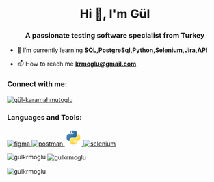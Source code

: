 <h1 align="center">Hi 👋, I'm Gül</h1>
<h3 align="center">A passionate testing software specialist from Turkey</h3>

- 🌱 I’m currently learning **SQL,PostgreSql,Python,Selenium,Jira,API**

- 📫 How to reach me **krmoglu@gmail.com**

<h3 align="left">Connect with me:</h3>
<p align="left">
<a href="https://linkedin.com/in/gül-karamahmutoglu" target="blank"><img align="center" src="https://raw.githubusercontent.com/rahuldkjain/github-profile-readme-generator/master/src/images/icons/Social/linked-in-alt.svg" alt="gül-karamahmutoglu" height="30" width="40" /></a>
</p>

<h3 align="left">Languages and Tools:</h3>
<p align="left"> <a href="https://www.figma.com/" target="_blank" rel="noreferrer"> <img src="https://www.vectorlogo.zone/logos/figma/figma-icon.svg" alt="figma" width="40" height="40"/> </a> <a href="https://postman.com" target="_blank" rel="noreferrer"> <img src="https://www.vectorlogo.zone/logos/getpostman/getpostman-icon.svg" alt="postman" width="40" height="40"/> </a> <a href="https://www.python.org" target="_blank" rel="noreferrer"> <img src="https://raw.githubusercontent.com/devicons/devicon/master/icons/python/python-original.svg" alt="python" width="40" height="40"/> </a> <a href="https://www.selenium.dev" target="_blank" rel="noreferrer"> <img src="https://raw.githubusercontent.com/detain/svg-logos/780f25886640cef088af994181646db2f6b1a3f8/svg/selenium-logo.svg" alt="selenium" width="40" height="40"/> </a> </p>

<p><img align="left" src="https://github-readme-stats.vercel.app/api/top-langs?username=gulkrmoglu&show_icons=true&locale=en&layout=compact" alt="gulkrmoglu" /></p>

<p>&nbsp;<img align="center" src="https://github-readme-stats.vercel.app/api?username=gulkrmoglu&show_icons=true&locale=en" alt="gulkrmoglu" /></p>

<p><img align="center" src="https://github-readme-streak-stats.herokuapp.com/?user=gulkrmoglu&" alt="gulkrmoglu" /></p>



